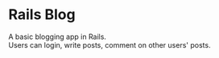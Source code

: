 # Rails Blog
A basic blogging app in Rails.<br>
Users can login, write posts, comment on other users' posts. 
